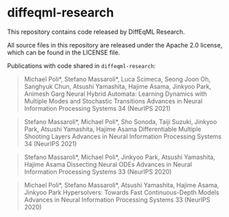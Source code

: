 # diffeqml-research
This repository contains code released by DiffEqML Research.

All source files in this repository are released under the Apache 2.0 license, which can be found in the LICENSE file.

Publications with code shared in `diffeqml-research`:

> Michael Poli*, Stefano Massaroli*, Luca Scimeca, Seong Joon Oh, Sanghyuk Chun, Atsushi Yamashita, Hajime Asama, Jinkyoo Park, Animesh Garg
Neural Hybrid Automata: Learning Dynamics with Multiple Modes and Stochastic Transitions 
Advances in Neural Information Processing Systems 34 (NeurIPS 2021)

> Stefano Massaroli*, Michael Poli*, Sho Sonoda, Taiji Suzuki, Jinkyoo Park, Atsushi Yamashita, Hajime Asama 
Differentiable Multiple Shooting Layers 
Advances in Neural Information Processing Systems 34 (NeurIPS 2021)

> Stefano Massaroli*, Michael Poli*, Jinkyoo Park, Atsushi Yamashita, Hajime Asama
Dissecting Neural ODEs 
Advances in Neural Information Processing Systems 33 (NeurIPS 2020)

> Michael Poli*, Stefano Massaroli*, Atsushi Yamashita, Hajime Asama, Jinkyoo Park 
Hypersolvers: Towards Fast Continuous-Depth Models 
Advances in Neural Information Processing Systems 33 (NeurIPS 2020)
